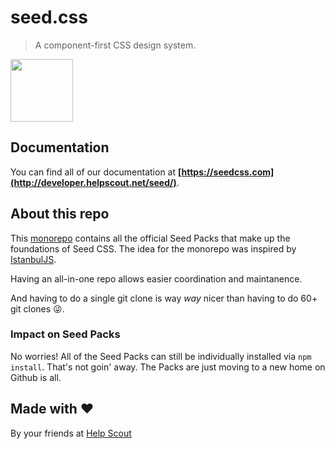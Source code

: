 # seed.css

> A component-first CSS design system.

<img src="http://developer.helpscout.net/seed/images/seed.png" width="100">


## Documentation

You can find all of our documentation at **[https://seedcss.com](http://developer.helpscout.net/seed/)**.


## About this repo

This [monorepo](https://github.com/babel/babel/blob/master/doc/design/monorepo.md) contains all the official Seed Packs that make up the foundations of Seed CSS. The idea for the monorepo was inspired by [IstanbulJS](https://github.com/istanbuljs/istanbuljs).

Having an all-in-one repo allows easier coordination and maintanence.

And having to do a single git clone is way _way_ nicer than having to do 60+ git clones 😜.


### Impact on Seed Packs

No worries! All of the Seed Packs can still be individually installed via `npm install`. That's not goin' away. The Packs are just moving to a new home on Github is all.


## Made with ❤️

By your friends at [Help Scout](https://www.helpscout.net)

